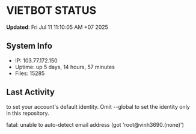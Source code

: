 # VIETBOT STATUS
**Updated**: Fri Jul 11 11:10:05 AM +07 2025

## System Info
- IP: 103.77.172.150
- Uptime: up 5 days, 14 hours, 57 minutes
- Files: 15285

## Last Activity

to set your account's default identity.
Omit --global to set the identity only in this repository.

fatal: unable to auto-detect email address (got 'root@vinh3690.(none)')
